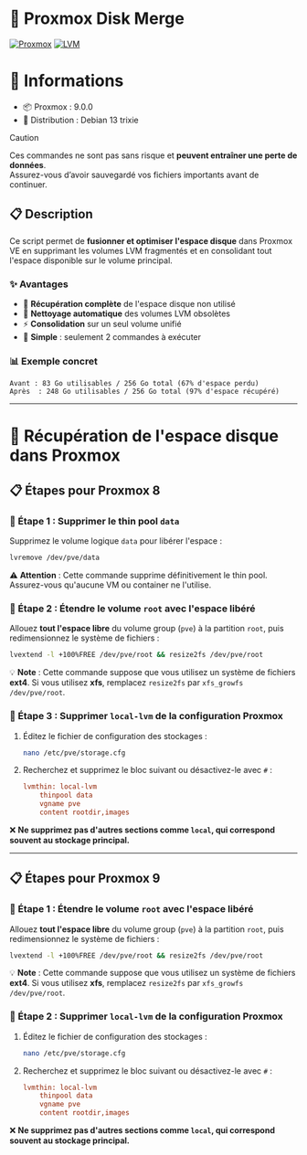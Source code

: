 # 🚀 Proxmox Disk Merge
[![Proxmox](https://img.shields.io/badge/Proxmox-VE-orange?style=flat-square&logo=proxmox)](https://www.proxmox.com/)
[![LVM](https://img.shields.io/badge/Storage-LVM-blue?style=flat-square)](https://en.wikipedia.org/wiki/Logical_Volume_Manager_(Linux))

# 🧾 Informations

* 📦 Proxmox : 9.0.0
* 🐧 Distribution : Debian 13 trixie

> [!caution]
> Ces commandes ne sont pas sans risque et **peuvent entraîner une perte de données**.  
> Assurez-vous d’avoir sauvegardé vos fichiers importants avant de continuer.

## 📋 Description

Ce script permet de **fusionner et optimiser l'espace disque** dans Proxmox VE en supprimant les volumes LVM fragmentés et en consolidant tout l'espace disponible sur le volume principal.

### ✨ Avantages
- 🎯 **Récupération complète** de l'espace disque non utilisé
- 🧹 **Nettoyage automatique** des volumes LVM obsolètes  
- ⚡ **Consolidation** sur un seul volume unifié
- 🔧 **Simple** : seulement 2 commandes à exécuter

### 📊 Exemple concret
```
Avant : 83 Go utilisables / 256 Go total (67% d'espace perdu)
Après  : 248 Go utilisables / 256 Go total (97% d'espace récupéré)
```
---

# 🚀 Récupération de l'espace disque dans Proxmox

## 📋 Étapes pour Proxmox 8

### 🧩 Étape 1 : Supprimer le thin pool `data`
Supprimez le volume logique `data` pour libérer l'espace :
```bash
lvremove /dev/pve/data
```
⚠️ **Attention** : Cette commande supprime définitivement le thin pool. Assurez-vous qu'aucune VM ou container ne l'utilise.

### 🔧 Étape 2 : Étendre le volume `root` avec l'espace libéré
Allouez **tout l'espace libre** du volume group (`pve`) à la partition `root`, puis redimensionnez le système de fichiers :
```bash
lvextend -l +100%FREE /dev/pve/root && resize2fs /dev/pve/root
```
💡 **Note** : Cette commande suppose que vous utilisez un système de fichiers **ext4**. Si vous utilisez **xfs**, remplacez `resize2fs` par `xfs_growfs /dev/pve/root`.

### 🧹 Étape 3 : Supprimer `local-lvm` de la configuration Proxmox
1. Éditez le fichier de configuration des stockages :
   ```bash
   nano /etc/pve/storage.cfg
   ```
2. Recherchez et supprimez le bloc suivant ou désactivez-le avec `#` :
   ```ini
   lvmthin: local-lvm
       thinpool data
       vgname pve
       content rootdir,images
   ```

❌ **Ne supprimez pas d'autres sections comme `local`, qui correspond souvent au stockage principal.**

---

## 📋 Étapes pour Proxmox 9

### 🧩 Étape 1 : Étendre le volume `root` avec l'espace libéré
Allouez **tout l'espace libre** du volume group (`pve`) à la partition `root`, puis redimensionnez le système de fichiers :
```bash
lvextend -l +100%FREE /dev/pve/root && resize2fs /dev/pve/root
```
💡 **Note** : Cette commande suppose que vous utilisez un système de fichiers **ext4**. Si vous utilisez **xfs**, remplacez `resize2fs` par `xfs_growfs /dev/pve/root`.

### 🧹 Étape 2 : Supprimer `local-lvm` de la configuration Proxmox
1. Éditez le fichier de configuration des stockages :
   ```bash
   nano /etc/pve/storage.cfg
   ```
2. Recherchez et supprimez le bloc suivant ou désactivez-le avec `#` :
   ```ini
   lvmthin: local-lvm
       thinpool data
       vgname pve
       content rootdir,images
   ```

❌ **Ne supprimez pas d'autres sections comme `local`, qui correspond souvent au stockage principal.**
